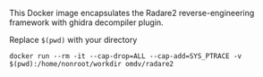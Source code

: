 This Docker image encapsulates the Radare2 reverse-engineering framework with ghidra decompiler plugin.

Replace `$(pwd)` with your directory
```
docker run --rm -it --cap-drop=ALL --cap-add=SYS_PTRACE -v $(pwd):/home/nonroot/workdir omdv/radare2
```
